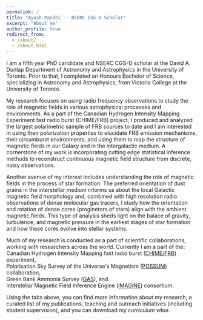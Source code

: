 ```yaml
---
permalink: /
title: "Ayush Pandhi -- NSERC CGS-D Scholar"
excerpt: "About me"
author_profile: true
redirect_from: 
  - /about/
  - /about.html
---
```

I am a fifth year PhD candidate and NSERC CGS-D scholar at the David A. Dunlap Department of Astronomy and Astrophysics in the University of Toronto. Prior to that, I completed an Honours Bachelor of Science, specializing in Astronomy and Astrophysics, from Victoria College at the University of Toronto.

My research focuses on using radio frequency observations to study the role of magnetic fields in various astrophysical processes and environments. As a part of the Canadian Hydrogen Intensity Mapping Experiment fast radio burst (CHIME/FRB) project, I produced and analyzed the largest polarimetric sample of FRB sources to date and I am interested in using their polarization properties to elucidate FRB emission mechanisms, their circumburst environments, and using them to map the structure of magnetic fields in our Galaxy and in the intergalactic medium. A cornerstone of my work is incorporating cutting edge statistical inference methods to reconstruct continuous magnetic field structure from discrete, noisy observations.

Another avenue of my interest includes understanding the role of magnetic fields in the process of star formation. The preferred orientation of dust grains in the interstellar medium informs us about the local Galactic magnetic field morphology and, combined with high resolution radio observations of dense molecular gas tracers, I study how the orientation and rotation of dense cores (proginetors of stars) align with the ambient magnetic fields. This type of analysis sheds light on the balace of gravity, turbulence, and magnetic pressure in the earliest stages of star formation and how these cores evolve into stellar systems.

Much of my research is conducted as a part of scientific collaborations, working with researchers across the world. Currently I am a part of the:<br> Canadian Hydrogen Intensity Mapping fast radio burst ([CHIME/FRB](https://chime-experiment.ca/en)) experiment,<br> Polarisation Sky Survey of the Universe's Magnetism ([POSSUM](https://askap.org/possum/)) collaboration,<br> Green Bank Ammonia Survey ([GAS](https://greenbankobservatory.org/science/gbt-surveys/gas-survey-2/)), and<br> Interstellar Magnetic Field Inference Engine ([IMAGINE](https://www.astro.ru.nl/imagine/)) consortium.

Using the tabs above, you can find more information about my research, a curated list of my publications, teaching and outreach initiatives (including student supervision), and you can download my _curriculum vitae_.
